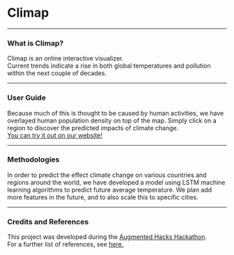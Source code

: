 # Climap 
***
### What is Climap?
Climap is an online interactive visualizer.
<br/>
Current trends indicate a rise in both global temperatures and pollution within the next couple of decades.
***
### User Guide
Because much of this is thought to be caused by human activities, we have overlayed human population density on top of the map. Simply click on a region to discover the predicted impacts of climate change.
<br/>
[You can try it out on our website!](https://pollution.theglobaltech.org/)
***
### Methodologies
In order to predict the effect climate change on various countries and regions around the world, we have developed a model using LSTM machine learning algorithms to predict future average temperature. We plan add more features in the future, and to also scale this to specific cities.
***
### Credits and References
This project was developed during the [Augmented Hacks Hackathon](https://www.augmentedhacks.org/).
<br/>
For a further list of references, see [here.](References.md)

